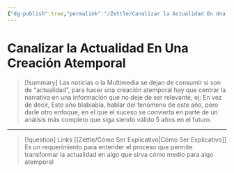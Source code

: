 ```yaml
---
{"dg-publish":true,"permalink":"/Zettle/Canalizar la Actualidad En Una Creación Atemporal/","title":"Canalizar la Actualidad En Una Creación Atemporal","tags":["ZeType/Idea",""],"created":"2023-09-06T07:52:34.854-05:00","updated":"2023-09-19T00:59:21.435-05:00"}
---
```



# Canalizar la Actualidad En Una Creación Atemporal

> [!summary] 
> Las noticias o la Multimedia se dejan de consumir si son de “actualidad”, para hacer una creación atemporal hay que centrar la narrativa en una información que no deje de ser relevante, ej: 
> En vez de decir, Este año blablabla, hablar del fenómeno de este año, pero darle otro enfoque, en el que el suceso se convierta en parte de un análisis más completo que siga siendo válido 5 años en el futuro.

- - - 
> [!question] Links
> [[Zettle/Cómo Ser Explicativo\|Cómo Ser Explicativo]] Es un requerimiento para entender el proceso que permite transformar la actualidad en algo que sirva cómo medio para algo atemporal
